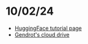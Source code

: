 # 10/02/24
- [HuggingFace tutorial page](https://huggingface.co/learn/audio-course/chapter0/introduction)
- [Gendrot's cloud drive](https://nextcloud.laboratoirephonetiquephonologie.fr/index.php/s/fPPCoEWfyKM9t28)
